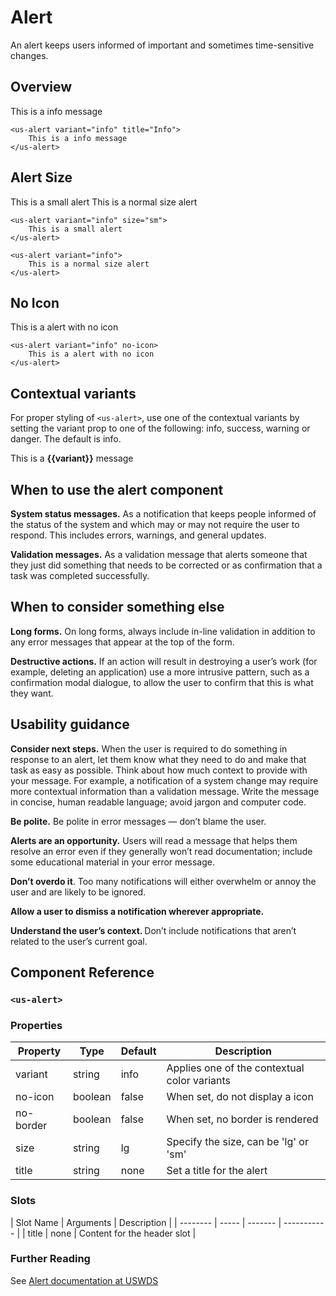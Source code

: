 # Alert

An alert keeps users informed of important and sometimes time-sensitive changes.

## Overview

<us-alert variant="info" title="Info">This is a info message</us-alert>

``` vue
<us-alert variant="info" title="Info">
    This is a info message
</us-alert>
```

## Alert Size

<us-alert variant="info" size="sm" class="mb-3">This is a small alert</us-alert>
<us-alert variant="info"  class="mb-3">This is a normal size alert</us-alert>

``` vue
<us-alert variant="info" size="sm">
    This is a small alert
</us-alert>

<us-alert variant="info">
    This is a normal size alert
</us-alert>
```

## No Icon

<us-alert variant="info" no-icon>This is a alert with no icon</us-alert>

``` vue
<us-alert variant="info" no-icon>
    This is a alert with no icon
</us-alert>
```

## Contextual variants

For proper styling of `<us-alert>`, use one of the contextual variants by setting the variant prop to one of the following: info, success, warning or danger. The default is info.

<span v-for="(variant,index) in ['info','success','danger','warning']" :key="index">
    <us-alert :variant="variant">This is a <strong>{{variant}}</strong> message</us-alert><br/>
</span>

## When to use the alert component <Badge text="uswds"/>

**System status messages.** As a notification that keeps people informed of the status of the system and which may or may not require the user to respond. This includes errors, warnings, and general updates.

**Validation messages.** As a validation message that alerts someone that they just did something that needs to be corrected or as confirmation that a task was completed successfully.

## When to consider something else <Badge text="uswds"/>

**Long forms.** On long forms, always include in-line validation in addition to any error messages that appear at the top of the form.

**Destructive actions.** If an action will result in destroying a user’s work (for example, deleting an application) use a more intrusive pattern, such as a confirmation modal dialogue, to allow the user to confirm that this is what they want.

## Usability guidance <Badge text="uswds"/>

**Consider next steps.** When the user is required to do something in response to an alert, let them know what they need to do and make that task as easy as possible. Think about how much context to provide with your message. For example, a notification of a system change may require more contextual information than a validation message. Write the message in concise, human readable language; avoid jargon and computer code.

**Be polite.** Be polite in error messages — don’t blame the user.

**Alerts are an opportunity.** Users will read a message that helps them resolve an error even if they generally won’t read documentation; include some educational material in your error message.

**Don’t overdo it**. Too many notifications will either overwhelm or annoy the user and are likely to be ignored.

**Allow a user to dismiss a notification wherever appropriate.**

**<strong>**Understand the user’s context.** </strong>** Don’t include notifications that aren’t related to the user’s current goal.


## Component Reference

### `<us-alert>`

### Properties 

| Property | Type  | Default | Description |
| -------- | ----- | ------- | ----------- | 
| variant  | string | info | Applies one of the contextual color variants |
| no-icon | boolean | false | When set, do not display a icon |
| no-border | boolean | false | When set, no border is rendered | 
| size | string | lg | Specify the size, can be 'lg' or 'sm' |
| title | string | none | Set a title for the alert |

### Slots

| Slot Name | Arguments | Description |
| -------- | ----- | ------- | ----------- | 
| title  | none | Content for the header slot |

### Further Reading

See [Alert documentation at USWDS](https://designsystem.digital.gov/components/alert/)